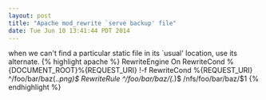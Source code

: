 ```yaml
---
layout: post
title: "Apache mod_rewrite `serve backup' file"
date: Tue Jun 10 13:41:44 PDT 2014
---
```


when we can't find a particular static file in its \`usual' location, use
its alternate.
{% highlight apache %}
RewriteEngine On
RewriteCond %{DOCUMENT_ROOT}%{REQUEST_URI} !-f
RewriteCond %{REQUEST_URI}  ^/foo/bar/baz(.*\.png)$
RewriteRule ^/foo/bar/baz/(.*)$  /nfs/foo/bar/baz/$1
{% endhighlight %}

